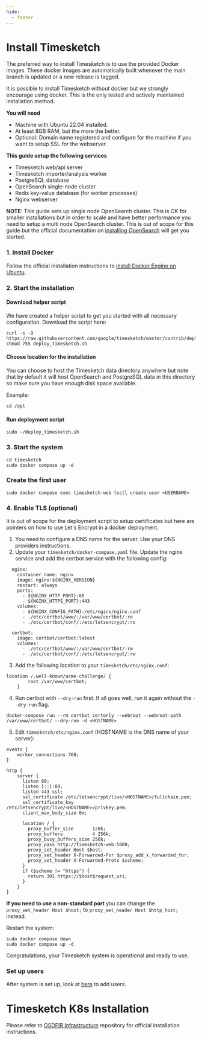 ```yaml
---
hide:
  - footer
---
```

# Install Timesketch

The preferred way to install Timesketch is to use the provided Docker images. These docker images are automatically built whenever the main branch is updated or a new release is tagged.

It is possible to install Timesketch without docker but we strongly encourage using docker. This is the only tested and actively maintained installation method.

**You will need**

- Machine with Ubuntu 22.04 installed.
- At least 8GB RAM, but the more the better.
- Optional: Domain name registered and configure for the machine if you want to setup SSL for the webserver.

**This guide setup the following services**

- Timesketch web/api server
- Timesketch importer/analysis worker
- PostgreSQL database
- OpenSearch single-node cluster
- Redis key-value database (for worker processes)
- Nginx webserver

**NOTE**: This guide sets up single node OpenSearch cluster. This is OK for smaller installations but in order to scale and have better performance you need to setup a multi node OpenSearch cluster. This is out of scope for this guide but the official documentation on [installing OpenSearch](https://opensearch.org/docs/latest/opensearch/install/index/) will get you started.

### 1. Install Docker

Follow the official installation instructions to [install Docker Engine on Ubuntu](https://docs.docker.com/engine/install/ubuntu/).

### 2. Start the installation

#### Download helper script

We have created a helper script to get you started with all necessary configuration.
Download the script here:

```shell
curl -s -O https://raw.githubusercontent.com/google/timesketch/master/contrib/deploy_timesketch.sh
chmod 755 deploy_timesketch.sh
```

#### Choose location for the installation

You can choose to host the Timesketch data directory anywhere but note that by default it will host OpenSearch and PostgreSQL data in this directory so make sure you have enough disk space available.

Example:

```shell
cd /opt
```

#### Run deployment script

```shell
sudo ~/deploy_timesketch.sh
```

### 3. Start the system

```shell
cd timesketch
sudo docker compose up -d
```

### Create the first user

```shell
sudo docker compose exec timesketch-web tsctl create-user <USERNAME>
```

### 4. Enable TLS (optional)

It is out of scope for the deployment script to setup certificates but here are
pointers on how to use Let's Encrypt in a docker deployment.

1. You need to configure a DNS name for the server. Use your DNS providers
instructions.
2. Update your `timesketch/docker-compose.yaml` file. Update the nginx service
and add the certbot service with the following config:
```
  nginx:
    container_name: nginx
    image: nginx:${NGINX_VERSION}
    restart: always
    ports:
      - ${NGINX_HTTP_PORT}:80
      - ${NGINX_HTTPS_PORT}:443
    volumes:
      - ${NGINX_CONFIG_PATH}:/etc/nginx/nginx.conf
      - ./etc/certbot/www/:/var/www/certbot/:ro
      - ./etc/certbot/conf/:/etc/letsencrypt/:ro

  certbot:
    image: certbot/certbot:latest
    volumes:
      - ./etc/certbot/www/:/var/www/certbot/:rw
      - ./etc/certbot/conf/:/etc/letsencrypt/:rw
```
3. Add the following location to your `timesketch/etc/nginx.conf`:
```
location /.well-known/acme-challenge/ {
        root /var/www/certbot;
    }
```
4. Run certbot with `--dry-run` first. If all goes well, run it again without
the `--dry-run` flag.
```
docker-compose run --rm certbot certonly --webroot --webroot-path /var/www/certbot/ --dry-run -d <HOSTNAME>
```
5. Edit `timesketch/etc/nginx.conf` (HOSTNAME is the DNS name of your server):

```
events {
    worker_connections 768;
}

http {
    server {
      listen 80;
      listen [::]:80;
      listen 443 ssl;
      ssl_certificate /etc/letsencrypt/live/<HOSTNAME>/fullchain.pem;
      ssl_certificate_key /etc/letsencrypt/live/<HOSTNAME>/privkey.pem;
      client_max_body_size 0m;

      location / {
        proxy_buffer_size       128k;
        proxy_buffers           4 256k;
        proxy_busy_buffers_size 256k;
        proxy_pass http://timesketch-web:5000;
        proxy_set_header Host $host;
        proxy_set_header X-Forwarded-For $proxy_add_x_forwarded_for;
        proxy_set_header X-Forwarded-Proto $scheme;
      }
      if ($scheme != "https") {
        return 301 https://$host$request_uri;
      }
    }
}
```
**If you need to use a non-standard port** you can change the
`proxy_set_header Host $host;` to `proxy_set_header Host $http_host;` instead.

Restart the system:

```shell
sudo docker compose down
sudo docker compose up -d
```

Congratulations, your Timesketch system is operational and ready to use.

### Set up users

After system is set up, look at [here](/guides/admin/admin-cli/) to add users.

# Timesketch K8s Installation

Please refer to
[OSDFIR Infrastructure](https://github.com/google/osdfir-infrastructure)
repository for official installation instructions.
